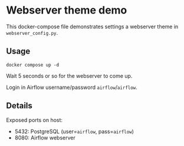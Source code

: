 # Webserver theme demo

This docker-compose file demonstrates settings a webserver theme in `webserver_config.py`.

## Usage

```
docker compose up -d
```

Wait 5 seconds or so for the webserver to come up.

Login in Airflow username/password `airflow`/`airflow`.

## Details

Exposed ports on host:
- 5432: PostgreSQL (user=`airflow`, pass=`airflow`)
- 8080: Airflow webserver
